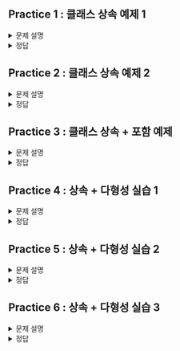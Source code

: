 ## Practice 1 : 클래스 상속 예제 1

<details>
<summary>문제 설명</summary>

### **[문제]** 조상 클래스 뽑아내기

### **[설명]**

다음과 같은 클래스들이 있다. <br>
```java
class Marine {
	int x, y;
	void move(int x, int y) { /* 지정된 위치로 이동 */ }
	void stop() { /* 현재 위치에 정지 */ }
	
	void stimPack() { /* 스팀팩을 사용한다. */ }
}

class Tank {
	int x, y;
	void move(int x, int y) { /* 지정된 위치로 이동 */ }
	void stop() { /* 현재 위치에 정지 */ }
	
	void changeMode() { /* 공격모드를 변환한다. */ }
}

class Dropship {
	int x, y; 
	void move(int x, int y) { /* 지정된 위치로 이동 */ }
	void stop() { /* 현재 위치에 정지 */ }
	
	void load() { /* 선택된 대상을 태운다. */ }
	void unload() { /* 선택된 대상을 내린다. */ }
}
```
3개의 클래스에서 공통된 부분을 뽑아내어 조상 클래스 `Unit`를 만들어보자. <br>
그리고 조상 클래스를 상속받아 각 클래스를 만들어보자. <br>
Test seems Correct가 출력되는 경우 정답이다. <br>

<span style="color:red"> HINT : 공통된 부분만 빼내면 된다. </span>

</details>

<details>
<summary>정답</summary>

```java
package practice01;

public class Practice01 {
	public static void main(String args[]) {
		Unit unit = new Unit();
		unit.move(1,1);
		unit.stop();
		System.out.println("Test seems Correct");
	}
}

class Unit {
	int x, y;
	
	void move(int x, int y) { /* 지정된 위치로 이동 */ }
	void stop() { /* 현재 위치에 정지 */ }
}

class Marine extends Unit {
	
	void stimPack() { /* 스팀팩을 사용한다. */ }
}

class Tank extends Unit {
	
	void changeMode() { /* 공격모드를 변환한다. */ }
}

class Dropship extends Unit {
	
	void load() { /* 선택된 대상을 태운다. */ }
	void unload() { /* 선택된 대상을 내린다. */ }
}
```

### **[코드]**

</details>

## Practice 2 : 클래스 상속 예제 2

<details>
<summary>문제 설명</summary>

### **[문제]** 상속하고 또 상속하고

### **[설명]**

상속을 두 번 이용하는 예제이다. <br>
상속이 되는 구조는 다음과 같다. 

**(조상) Vehicle -> Car -> SportsCar (자손)**

Vehicle의 멤버변수는 `speed`이다. <br>

Car의 멤버변수는 `brand`, `speed`이다. <br>
여기서 `speed`는 **Vehicle** 클래스에서 상속받고, `brand`는 **Ca**r 클래스에서 선언한다. <br>

SportsCar의 멤버변수는 `brand`, `speed`, `cost`이다. <br>
여기서 `brand`와 `speed`는 **Car** 클래스에서 상속받고, `cost`는 **SportsCar** 클래스에서 선언한다. <br>

SportsCar의 멤버변수와 생성자를 작성해보자.

<span style="color:red"> HINT : 생성자에서 상속받은 클래스의 생성자를 super()를 이용하여 호출할 수 있다.</span>
<br>

- SportsCar 멤버변수 조건

    | 접근제어자  | 자료형 | 변수명  |
    |--------|-----|------|
    | public | int | cost |

- SportsCar 생성자 조건
    
    | 접근제어자  | 생성자명 | 매개변수 |
    |--------|-----|------|
    | public | SportsCar | String brand, int speed, int cost |

- 출력 결과 
  ```java
  My car's cost is 99999999. Watch Out
  Racing Lamborghini sports car at 100 km/h
  Driving Lamborghini car at 100 km/h
  Vehicle is accelerating to 110 km/h
  Racing Lamborghini sports car at 110 km/h
  Vehicle is braking to 80 km/h
  Racing Lamborghini sports car at 80 km/h
  ```

</details>

<details>
<summary>정답</summary>

### **[코드]**
```java
package practice02;

public class Practice02 { 
    public static void main(String[] args) {
        SportsCar myCar = new SportsCar("Lamborghini", 100, 99999999);
        myCar.showCost();
        myCar.race();
        myCar.drive();
        
        myCar.accelerate(10);
        myCar.race();
        
        myCar.brake(30);
        myCar.race();
    
    }
}

class Vehicle{ 
    protected int speed; // protected : 자식 클래스에서 접근 가능
    
    public Vehicle(int speed) {
        this.speed = speed;
    }
	
    public void accelerate(int amount) {
        speed += amount;
        System.out.println("Vehicle is accelerating to " + speed + " km/h\n");
    }
    
    public void brake(int amount) {
        speed -= amount;
        System.out.println("Vehicle is braking to " + speed + " km/h\n");
    }
}

class Car extends Vehicle {
    public String brand;
    
    public Car(String brand, int speed) {
        // super() : 부모 클래스의 생성자를 호출
        super(speed);
        this.brand = brand;
    }   
    
    public void drive() {
        System.out.println("Driving " + brand + " car at " + speed + " km/h\n");
    }
}


class SportsCar extends Car {
    // TO DO : SportsCar 클래스의 멤버변수와 생성자를 작성하시오.
    public int cost;
	
    public SportsCar(String brand, int speed, int cost) {
        super(brand, speed);
        this.cost = cost;
    }
    //
    
    public void race() {
        System.out.println("Racing " + brand + " sports car at " + speed + " km/h\n");
    }
    
    public void showCost() {
    	System.out.println("My car's cost is " + cost + ". Watch Out\n");
    }
}
```
</details>

## Practice 3 : 클래스 상속 + 포함 예제

<details>
<summary>문제 설명</summary>

### **[문제]** 상속도 하고! 포함도 하고!

### **[설명]**

TO DO를 채워봅시다.
- Animal 클래스
  1. Animal 클래스의 멤버 변수
     - `name` : String 타입, public 접근 제어자
     - `age` : int 타입, public 접근 제어자
     - `owner` : Owner 타입, private 접근 제어자
  2. Animal 클래스는 생성자를 갖는다. 생성자는 `name`, `age`, `owner`를 매개변수로 받는다.
- Cat 클래스
  1. Cat 클래스는 Animal 클래스를 상속받기 때문에, 생성자에 super()를 사용하여 Animal 클래스의 생성자를 호출한다.
- Dog 클래스
  1. Dog 클래스는 Animal 클래스를 상속받기 때문에, 생성자에 super()를 사용하여 Animal 클래스의 생성자를 호출한다.
- Owner 클래스
    1. Owner 클래스의 멤버 변수
        - `name` : String 타입, private 접근 제한자
        - `phoneNumber` : String 타입, private 접근 제한자
    2. Owner 클래스는 생성자를 갖는다. 생성자는 `name`, `phoneNumber`를 매개변수로 받는다.


- 출력결과
    ```java
    John owns a Whiskers
    John's number is 555-1234
    Whiskers is eating
    Whiskers is meowing
    Whiskers is sleeping
    
    Jane owns a Fido
    Jane's number is 555-5678
    Fido is eating
    Fido is barking
    Fido is sleeping
    ```
    

</details>

<details>
<summary>정답</summary>

### **[코드]**

```java
package practice03;

public class Practice03 {
    public static void main(String[] args) {
        
        Owner owner1 = new Owner("John", "555-1234");
        Owner owner2 = new Owner("Jane", "555-5678");
        
        Cat cat1 = new Cat("Whiskers", 5, owner1);
        Dog dog1 = new Dog("Fido", 3, owner2);
        
        cat1.getOwnerInfo();
        cat1.eat();
        cat1.meow();
        cat1.sleep();
        System.out.println();

        dog1.getOwnerInfo();
        dog1.eat();
        dog1.bark();
        dog1.sleep();
    }
}

class Animal {
    public String name;
    public int age;
    // TO DO : Owner 타입의 멤버변수 owner를 추가하고, 생성자를 작성하시오.
    private Owner owner;
    
    public Animal(String name, int age, Owner owner) {
        this.name = name;
        this.age = age;
        this.owner = owner;
    }
    //
    
    public void eat() {
        System.out.println(name + " is eating");
    }
    
    public void sleep() {
        System.out.println(name + " is sleeping");
    }
    
    public void getOwnerInfo() {
        System.out.println(owner.getName() + " owns a " + name);
        System.out.println(owner.getName() + "'s number is " + owner.getPhoneNumber());
    }
}

class Cat extends Animal {
    public Cat(String name, int age, Owner owner) {
        // TODO : super() 생성자를 이용하여 Cat 클래스의 생성자를 작성하시오.  
        super(name, age, owner);
        //
    }
    
    public void meow() {
        System.out.println(name + " is meowing");
    }
}

class Dog extends Animal {
    public Dog(String name, int age, Owner owner) {
        // TODO : super() 생성자를 이용하여 Dog 클래스의 생성자를 작성하시오.
        super(name, age, owner);
        //
    }
    
    public void bark() {
        System.out.println(name + " is barking");
    }
}


class Owner {
    // TO DO : Owner 클래스의 멤버변수와 생성자를 작성하시오.
    private String name;
    private String phoneNumber;
    
    public Owner(String name, String phoneNumber) {
        this.name = name;
        this.phoneNumber = phoneNumber;
    }
    //
    
    public String getName() {
        return name;
    }
    
    public String getPhoneNumber() {
        return phoneNumber;
    }
}
```

</details>

## Practice 4 : 상속 + 다형성 실습 1

<details>
<summary>문제 설명</summary>

### **[문제]** 맥주가 마시고 싶어요

### **[설명]**

조상 클래스가 될 Beer 클래스를 만들어봅시다

- 멤버 변수

    1. `type` : String 타입, public 접근 제어자, 맥주의 종류를 나타내기 위함
    2. `model` : String 타입, public 접근 제어자, 맥주의 상호명을 나타내기 위함
    3. `ABV` : int 타입, public 접근 제어자, 맥주의 알코올 도수를 나타내기 위함

- 생성자

  Beer 클래스는 오직 1가지의 생성자를 갖는다. 생성자는 `type`, `model`, `ABV`를 매개변수로 받는다

- 메서드

  Beer 클래스는 3가지의 메서드를 갖는다

    1. `drink()` : 반환타입 void, 출력 예시 - `model`을 마십니다
    2. `getType()` : 반환타입 void, 출력 예시 - `model`의 타입 : `type`
    3. `getABV()` : 반환타입 void, 출력 예시 - `model`의 도수 : `ABV`

</details>

<details>
<summary>정답</summary>

### **[코드]**

```java
class Beer {
    String type;
    String model;
    int ABV;

    Beer(String type, String model, int ABV) {
        this.type = type;
        this.model = model;
        this.ABV = ABV;
    }

    void drink() {
        System.out.println(model + "을(를) 마십니다");
    }

    void getType() {
        System.out.println(model + "의 타입 : " + type);
    }

    void getABV() {
        System.out.println(model + "의 도수 : " + ABV);
    }
}
```

</details>


## Practice 5 : 상속 + 다형성 실습 2

<details>
<summary>문제 설명</summary>

### **[문제]** 맥주가 마시고 싶어요

### **[설명]**

Beer 클래스를 상속받을 두 클래스를 만들어봅시다

- Cass 클래스

    1. 멤버 변수

    - Beer 클래스와 동일한 멤버 변수를 갖는다. 굳이 만들어야 할까?

    2. 생성자

    - Cass 클래스는 오직 1가지의 생성자를 갖는다. 생성자는 `type`, `model`, `ABV`를 매개변수로 받는다.

      단, 이 생성자는 조상 클래스의 생성자(super())를 호출해야 한다.

    3. 메서드

    - Cass 클래스는 조상 클래스와 동일한 메서드를 갖는다. 굳이 만들어야 할까?

- Hoegaarden 클래스

    1. 멤버 변수

    - Beer 클래스의 멤버 변수와 더불어 `flavor` 멤버 변수를 갖는다.
    - `flavor` : String 타입, public 접근 제어자, 맥주의 맛을 나타내기 위함

    2. 생성자

    - Hoegaarden 클래스는 오직 1가지의 생성자를 갖는다. 생성자는 `type`, `model`, `ABV`, `flavor`을 매개변수로 받는다.

      이 때, 조상 클래스와 중복된 매개변수는 super() 생성자를 통해 값을 할당한다.

    3. 메서드

    - Hoegaarden 클래스는 조상 클래스의 메서드와 더불어 1개의 추가적인 메서드를 갖는다.
    - Hoegaarden 클래스는 조상 클래스의 `drink()` 메서드를 오버라이딩한다.
    - `drink()` : 반환타입 void, 출력 예시 - `flavor`맛 `model`을 마십니다.
    - `getFlavor()` : 반환타입 void, 출력 예시 - `model`의 맛 : `flavor`

</details>

<details>
<summary>정답</summary>

### **[코드]**

```java
class Cass extends Beer {
    Cass(String type, String model, int ABV) {
        super(type, model, ABV);
    }
}

class Hoegaarden extends Beer {
    String flavor;

    Hoegaarden(String type, String model, int ABV, String flavor) {
        super(type, model, ABV);
        this.flavor = flavor;
    }

    void drink() {
        System.out.println(flavor + "맛 " + model + "을(를) 마십니다\n");
    }

    void getFlavor() {
        System.out.println(model + "의 맛 : " + flavor);
    }
}
```

</details>


## Practice 6 : 상속 + 다형성 실습 3

<details>
<summary>문제 설명</summary>

### **[문제]** 맥주가 마시고 싶어요

### **[설명]**

매개변수의 다형성을 활용하여 하나의 메서드를 통해 서로 다른 맥주를 주문해보자

생성해야 할 인스터스의 정보는 다음과 같다.

| 인스턴스 타입 | 인스턴스 이름 | type       | model    | ABV | flavor |
| ------------- | ------------- | ---------- | -------- | --- | ------ |
| Hoegaarden    | h1            | "밀맥주"   | "호가든" | 6   | "레몬" |
| Hoegaarden    | h2            | "밀맥주"   | "호가든" | 6   | "일반" |
| Cass          | c             | "보리맥주" | "카스"   | 6   |

작성해야 할 코드의 일부는 다음과 같다

```java
public class BeerTest {
    public static void main(String[] args) {
        // TO DO

        order(h1);
        order(h2);
        order(c);
    }

    static void order( ? ) {
        if (b instanceof Hoegaarden) {
            // TO DO
        } else if (b instanceof Cass) {
            // TO DO
        }
    }
}
```

출력 결과물은 다음과 같다

```java
호가든의 타입 : 밀맥주
호가든의 도수 : 6
호가든의 맛 : 레몬
레몬맛 호가든을 마십니다

호가든의 타입 : 밀맥주
호가든의 도수 : 6
호가든의 맛 : 일반
일반맛 호가든을 마십니다

카스의 타입 : 보리맥주
카스의 도수 : 6
카스을 마십니다
```

</details>

<details>
<summary>정답</summary>

### **[코드]**

```java
public class BeerTest {
    public static void main(String[] args) {
        Hoegaarden h1 = new Hoegaarden("밀맥주", "호가든", 5, "레몬");
        Hoegaarden h2 = new Hoegaarden("밀맥주", "호가든", 5, "일반");
        Cass c = new Cass("밀맥주", "카스", 6);

        order(h1);
        order(h2);
        order(c);
    }

    static void order(Beer b) {
        if (b instanceof Hoegaarden) {
            Hoegaarden h = (Hoegaarden) b;
            h.getType();
            h.getABV();
            h.getFlavor();
            h.drink();
        } else if (b instanceof Cass) {
            Cass c = (Cass) b;
            c.getType();
            c.getABV();
            c.drink();
        }
    }
}
```

</details>

